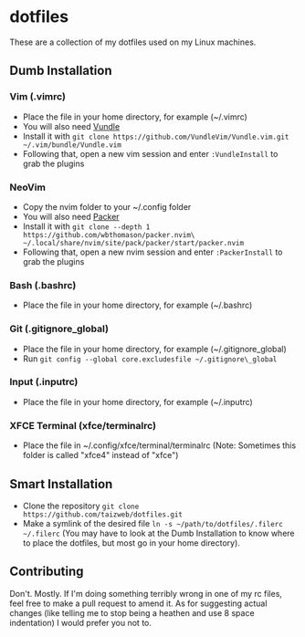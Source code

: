 # dotfiles
These are a collection of my dotfiles used on my Linux machines.

## Dumb Installation
### Vim (.vimrc)
* Place the file in your home directory, for example (~/.vimrc)
* You will also need [Vundle](https://github.com/VundleVim/Vundle.vim)
* Install it with ``git clone https://github.com/VundleVim/Vundle.vim.git ~/.vim/bundle/Vundle.vim``
* Following that, open a new vim session and enter ``:VundleInstall`` to grab the plugins

### NeoVim
* Copy the nvim folder to your ~/.config folder
* You will also need [Packer](https://github.com/wbthomason/packer.nvim)
* Install it with ``git clone --depth 1 https://github.com/wbthomason/packer.nvim\
 ~/.local/share/nvim/site/pack/packer/start/packer.nvim``
* Following that, open a new nvim session and enter ``:PackerInstall`` to grab the plugins

### Bash (.bashrc)
* Place the file in your home directory, for example (~/.bashrc)

### Git (.gitignore\_global)
* Place the file in your home directory, for example (~/.gitignore\_global)
* Run ``git config --global core.excludesfile ~/.gitignore\_global``

### Input (.inputrc)
* Place the file in your home directory, for example (~/.inputrc)

### XFCE Terminal (xfce/terminalrc)
* Place the file in ~/.config/xfce/terminal/terminalrc (Note: Sometimes this folder is called "xfce4" instead of "xfce")

## Smart Installation
* Clone the repository ``git clone https://github.com/taizweb/dotfiles.git``
* Make a symlink of the desired file ``ln -s ~/path/to/dotfiles/.filerc ~/.filerc`` (You may have to look at the Dumb Installation to know where to place the dotfiles, but most go in your home directory).

## Contributing
Don't. Mostly. If I'm doing something terribly wrong in one of my rc files, feel free to make a pull request to amend it. As for suggesting actual changes (like telling me to stop being a heathen and use 8 space indentation) I would prefer you not to.

